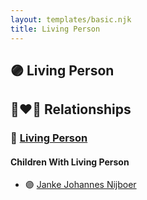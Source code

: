 ```yaml
---
layout: templates/basic.njk
title: Living Person
---
```

## 🟣 Living Person

## 👩‍❤️‍👨 Relationships

### 🔵 [Living Person](/people/5/51339263)

#### Children With Living Person
* 🟣 [Janke Johannes Nijboer](/people/4/49881856)